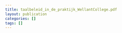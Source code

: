 ```yaml
---
title: taalbeleid_in_de_praktijk_WellantCollege.pdf
layout: publication
categories: []
tags: []
---
```

